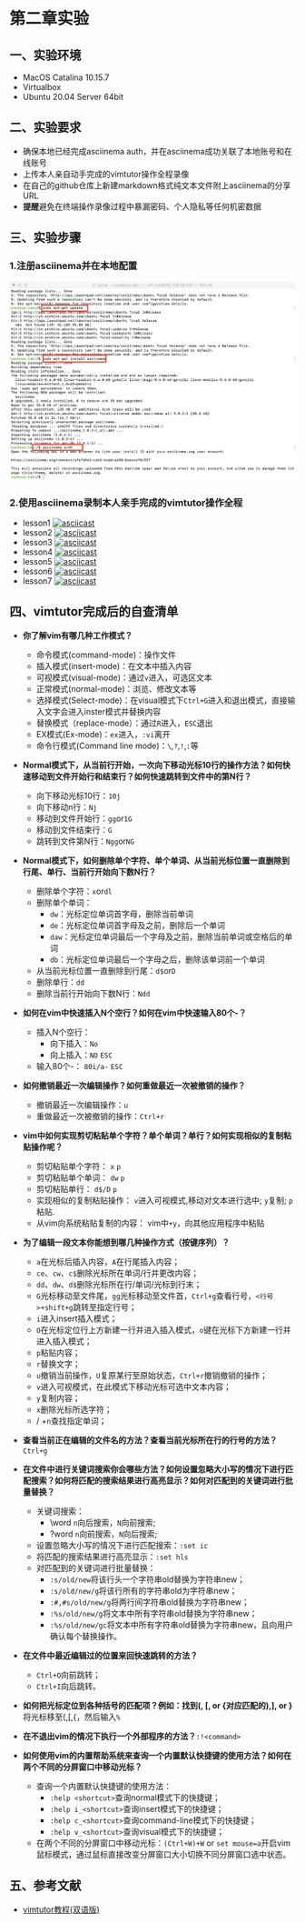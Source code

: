 # 第二章实验
## 一、实验环境
- MacOS Catalina 10.15.7
- Virtualbox
- Ubuntu 20.04 Server 64bit

## 二、实验要求
- 确保本地已经完成asciinema auth，并在asciinema成功关联了本地账号和在线账号
- 上传本人亲自动手完成的vimtutor操作全程录像
- 在自己的github仓库上新建markdown格式纯文本文件附上asciinema的分享URL
- **提醒**避免在终端操作录像过程中暴漏密码、个人隐私等任何机密数据

## 三、实验步骤
### 1.注册asciinema并在本地配置
![](img/asc-auth.jpeg)
### 2.使用asciinema录制本人亲手完成的vimtutor操作全程
- lesson1
[![asciicast](https://asciinema.org/a/401106.svg)](https://asciinema.org/a/401106)
- lesson2
[![asciicast](https://asciinema.org/a/401110.svg)](https://asciinema.org/a/401110)
- lesson3
[![asciicast](https://asciinema.org/a/401118.svg)](https://asciinema.org/a/401118)
- lesson4
[![asciicast](https://asciinema.org/a/401121.svg)](https://asciinema.org/a/401121)
- lesson5
[![asciicast](https://asciinema.org/a/401151.svg)](https://asciinema.org/a/401151)
- lesson6
[![asciicast](https://asciinema.org/a/401159.svg)](https://asciinema.org/a/401159)
- lesson7
[![asciicast](https://asciinema.org/a/401180.svg)](https://asciinema.org/a/401180)

## 四、vimtutor完成后的自查清单
- **你了解vim有哪几种工作模式？**
    - 命令模式(command-mode)：操作文件
    - 插入模式(insert-mode)：在文本中插入内容
    - 可视模式(visual-mode)：通过``v``进入，可选区文本
    - 正常模式(normal-mode)：浏览、修改文本等
    - 选择模式(Select-mode)：在visual模式下``Ctrl+G``进入和退出模式，直接输入文字会进入inster模式并替换内容
    - 替换模式（replace-mode）：通过``R``进入，``ESC``退出
    - EX模式(Ex-mode)：``ex``进入，``:vi``离开
    - 命令行模式(Command line mode)：``\``,``?``,``!``,``:``等
- **Normal模式下，从当前行开始，一次向下移动光标10行的操作方法？如何快速移动到文件开始行和结束行？如何快速跳转到文件中的第N行？**
    - 向下移动光标10行：``10j``
    - 向下移动n行：``Nj``
    - 移动到文件开始行：``gg``or``1G``
    - 移动到文件结束行：``G``
    - 跳转到文件第N行：``Ngg``or``NG``
- **Normal模式下，如何删除单个字符、单个单词、从当前光标位置一直删除到行尾、单行、当前行开始向下数N行？**
    - 删除单个字符：``x``or``dl``
    - 删除单个单词：
        - ``dw``：光标定位单词首字母，删除当前单词
        - ``de``：光标定位单词首字母及之前，删除后一个单词
        - ``daw``：光标定位单词最后一个字母及之前，删除当前单词或空格后的单词
        - ``db``：光标定位单词最后一个字母之后，删除该单词前一个单词
    - 从当前光标位置一直删除到行尾：``d$``or``D``
    - 删除单行：``dd``
    - 删除当前行开始向下数N行：``Ndd``
- **如何在vim中快速插入N个空行？如何在vim中快速输入80个-？**
    - 插入N个空行：
        - 向下插入：``No``
        - 向上插入：``NO`` ``ESC``
    - 输入80个-： ``80i/a-`` ``ESC``
- **如何撤销最近一次编辑操作？如何重做最近一次被撤销的操作？**
    - 撤销最近一次编辑操作：``u``
    - 重做最近一次被撤销的操作：``Ctrl+r``
- **vim中如何实现剪切粘贴单个字符？单个单词？单行？如何实现相似的复制粘贴操作呢？**
    - 剪切粘贴单个字符：
        ``x``
        ``p``
    - 剪切粘贴单个单词：
        ``dw``
        ``p``
    - 剪切粘贴单行：
        ``d$/D``
        ``p``
    - 实现相似的复制粘贴操作：
        ``v``进入可视模式,移动对文本进行选中;
        ``y``复制;
        ``p``粘贴.
    - 从vim向系统粘贴复制的内容： vim中``+y``，向其他应用程序中粘贴
- **为了编辑一段文本你能想到哪几种操作方式（按键序列）？**
    - ``a``在光标后插入内容，``A``在行尾插入内容；
    - ``ce``、``cw``、``c$``删除光标所在单词/行并更改内容；
    - ``dd``、``dw``、``d$``删除光标所在行/单词/光标到行末；
    - ``G``光标移动至文件尾，``gg``光标移动至文件首，``Ctrl+g``查看行号，``<行号>+shift+g``跳转至指定行号；
    - ``i``进入insert插入模式；
    - ``O``在光标定位行上方新建一行并进入插入模式，``o``键在光标下方新建一行并进入插入模式；
    - ``p``粘贴内容；
    - ``r``替换文字；
    - ``u``撤销当前操作，``U``复原某行至原始状态，``Ctrl+r``撤销撤销的操作；
    - ``v``进入可视模式，在此模式下移动光标可选中文本内容；
    - ``y``复制内容；
    - ``x``删除光标所选字符；
    - /<word> +``n``查找指定单词；

- **查看当前正在编辑的文件名的方法？查看当前光标所在行的行号的方法？**
``Ctrl+g``
- **在文件中进行关键词搜索你会哪些方法？如何设置忽略大小写的情况下进行匹配搜索？如何将匹配的搜索结果进行高亮显示？如何对匹配到的关键词进行批量替换？**
    - 关键词搜索：
        - \word ``n``向后搜索，``N``向前搜索;
        - ?word ``n``向前搜索，``N``向后搜索;
    - 设置忽略大小写的情况下进行匹配搜索：``:set ic``
    - 将匹配的搜索结果进行高亮显示：``:set hls``
    - 对匹配到的关键词进行批量替换：
        - ``:s/old/new``将该行头一个字符串old替换为字符串new；
        - ``:s/old/new/g``将该行所有的字符串old为字符串new；
        - ``:#,#s/old/new/g``将两行间字符串old替换为字符串new；
        - ``:%s/old/new/g``将文本中所有字符串old替换为字符串new；
        - ``:%s/old/new/gc``将文本中所有字符串old替换为字符串new，且向用户确认每个替换操作。
- **在文件中最近编辑过的位置来回快速跳转的方法？**
    - ``Ctrl+O``向前跳转；
    - ``Ctrl+I``向后跳转。
- **如何把光标定位到各种括号的匹配项？例如：找到(, [, or {对应匹配的),], or }**
将光标移至(,[,{，然后输入``%``
- **在不退出vim的情况下执行一个外部程序的方法？**``:!<command>``
- **如何使用vim的内置帮助系统来查询一个内置默认快捷键的使用方法？如何在两个不同的分屏窗口中移动光标？**
    - 查询一个内置默认快捷键的使用方法：
        - ``:help <shortcut>``查询normal模式下的快捷键；
        - ``:help i_<shortcut>``查询insert模式下的快捷键；
        - ``:help c_<shortcut>``查询command-line模式下的快捷键；
        - ``:help v_<shortcut>``查询visual模式下的快捷键；
    - 在两个不同的分屏窗口中移动光标：``(Ctrl+W)+W`` or    ``set mouse=a``开启vim鼠标模式，通过鼠标直接改变分屏窗口大小切换不同分屏窗口选中状态。

## 五、参考文献
- [vimtutor教程(双语版)](https://blog.csdn.net/zhaoyu106/article/details/72896216)


